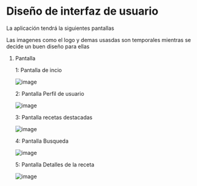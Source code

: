 # Diseño de interfaz de usuario

La aplicación tendrá la siguientes pantallas

Las imagenes como el logo y demas usasdas son temporales mientras se decide un buen diseño para ellas

1. Pantalla

   1: Pantalla de incio

   ![image](https://github.com/user-attachments/assets/144ebe3e-a71f-4d3d-96a9-efede196ab01)

    2: Pantalla Perfil de usuario

   ![image](https://github.com/user-attachments/assets/977ed2b5-3ce5-4b21-81f9-3aa72e9894a0)

   3: Pantalla recetas destacadas

   ![image](https://github.com/user-attachments/assets/bdab2b9c-db55-445c-953f-3218ec040df0)

   4: Pantalla Busqueda

   ![image](https://github.com/user-attachments/assets/9c0940a1-1bee-4f39-b2d9-d816fb437046)

   5: Pantalla Detalles de la receta

   ![image](https://github.com/user-attachments/assets/13bf4493-c9a7-473b-a530-f8cb5d96fd2a)






